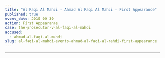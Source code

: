 ```yaml
---
title: "Al Faqi Al Mahdi - Ahmad Al Faqi Al Mahdi - First Appearance"
published: true
event_date: 2015-09-30
action: First Appearance
case: the-prosecutor-v-al-faqi-al-mahdi
accused:
  - ahmad-al-faqi-al-mahdi
slug: al-faqi-al-mahdi-events-ahmad-al-faqi-al-mahdi-first-appearance
---
```

---
